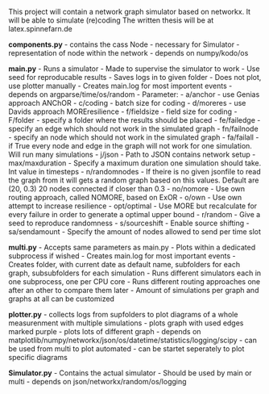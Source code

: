 This project will contain a network graph simulator based on networkx. It will be able to simulate (re)coding
The written thesis will be at latex.spinnefarn.de 

**components.py**
    - contains the cass Node
    - necessary for Simulator
    - representation of node within the network
    - depends on numpy/kodo/os
 
**main.py**
    - Runs a simulator
    - Made to supervise the simulator to work
    - Use seed for reproducable results
    - Saves logs in to given folder
    - Does not plot, use plotter manually
    - Creates main.log for most importent events
    - depends on argparse/time/os/random
    - Parameter:
        - a/anchor - use Genias approach ANChOR
        - c/coding - batch size for coding
        - d/moreres - use Davids approach MOREresilience
        - f/fieldsize - field size for coding
        - F/folder - specify a folder where the results should be placed
        - fe/failedge - specify an edge which should not work in the simulated graph
        - fn/failnode - specify an node which should not work in the simulated graph
        - fa/failall - if True every node and edge in the graph will not work for one simulation. Will run many simulations
        - j/json - Path to JSON contains network setup
        - max/maxduration - Specify a maximum duration one simulation should take. Int value in timesteps
        - n/randomnodes - If theire is no given jsonfile to read the graph from it will gets a random graph based on 
        this values. Default are (20, 0.3) 20 nodes connected if closer than 0.3
        - no/nomore - Use own routing approach, called NOMORE, based on ExOR
        - o/own - Use own attempt to increase resilience
        - opt/optimal - Use MORE but recalculate for every failure in order to generate a optimal upper bound
        - r/random - Give a seed to reproduce randomness
        - s/sourceshift - Enable source shifting
        - sa/sendamount - Specify the amount of nodes allowed to send per time slot
 
**multi.py**
    - Accepts same parameters as main.py
    - Plots within a dedicated subprocess if wished
    - Creates main.log for most important events
    - Creates folder, with current date as default name, subfolders for each graph, subsubfolders for each simulation
    - Runs different simulators each in one subprocess, one per CPU core
    - Runs different routing approaches one after an other to compare them later
    - Amount of simulations per graph and graphs at all can be customized
 
**plotter.py**
    - collects logs from supfolders to plot diagrams of a whole measurenment with multiple simulations
    - plots graph with used edges marked purple
    - plots lots of different graph
    - depends on matplotlib/numpy/networkx/json/os/datetime/statistics/logging/scipy
    - can be used from multi to plot automated
    - can be startet seperately to plot specific diagrams
 
**Simulator.py**
    - Contains the actual simulator
    - Should be used by main or multi
    - depends on json/networkx/random/os/logging
